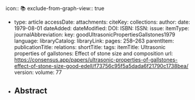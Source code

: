 icon:: 📚
exclude-from-graph-view:: true

- type: article
  accessDate: 
  attachments: 
  citeKey: 
  collections: 
  author: 
  date: 1979-08-01
  dateAdded: 
  dateModified: 
  DOI: 
  ISBN: 
  ISSN: 
  issue: 
  itemType: 
  journalAbbreviation: 
  key: goodUltrasonicPropertiesGallstones1979
  language: 
  libraryCatalog: 
  libraryLink: 
  pages: 258–263
  parentItem: 
  publicationTitle: 
  relations: 
  shortTitle: 
  tags: 
  itemTitle: Ultrasonic properties of gallstones: Effect of stone size and composition
  url: https://consensus.app/papers/ultrasonic-properties-of-gallstones-effect-of-stone-size-good-edell/f73756c95f5a5dada6f21790c1738bea/
  version: 
  volume: 77
- Abstract
	-
